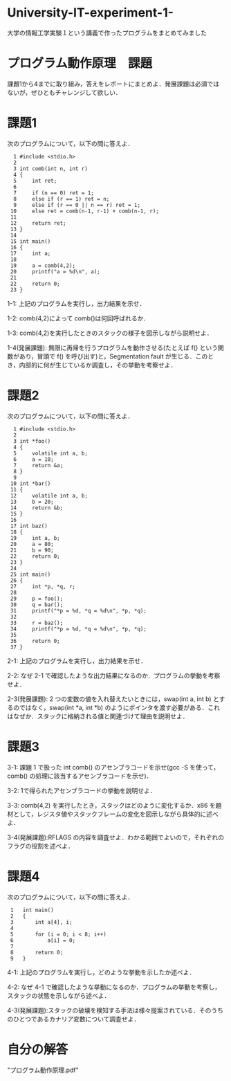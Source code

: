 # University-IT-experiment-1-
大学の情報工学実験１という講義で作ったプログラムをまとめてみました

# プログラム動作原理　課題

課題1から4までに取り組み，答えをレポートにまとめよ．発展課題は必須ではないが，ぜひともチャレンジして欲しい．
# 課題1
次のプログラムについて，以下の問に答えよ．

```
  1	#include <stdio.h>
  2
  3	int comb(int n, int r)
  4	{
  5		int ret;
  6
  7		if (n == 0) ret = 1;
  8		else if (r == 1) ret = n;
  9		else if (r == 0 || n == r) ret = 1;
 10		else ret = comb(n-1, r-1) + comb(n-1, r);
 11
 12		return ret;
 13	}
 14
 15	int main()
 16	{
 17		int a;
 18
 19		a = comb(4,2);
 20		printf("a = %d\n", a);
 21
 22		return 0;
 23	}
```		
	      
1-1: 上記のプログラムを実行し，出力結果を示せ．

1-2: comb(4,2)によって comb()は何回呼ばれるか．

1-3: comb(4,2)を実行したときのスタックの様子を図示しながら説明せよ．

1-4(発展課題): 無限に再帰を行うプログラムを動作させる(たとえば f() という関数があり，冒頭で f() を呼び出す)と，Segmentation fault が生じる．このとき，内部的に何が生じているか調査し，その挙動を考察せよ．

# 課題2
次のプログラムについて，以下の問に答えよ．

```	    
  1	#include <stdio.h>
  2
  3	int *foo()
  4	{
  5		volatile int a, b;
  6		a = 10;
  7		return &a;
  8	}
  9
 10	int *bar()
 11	{
 12		volatile int a, b;
 13		b = 20;
 14		return &b;
 15	}
 16
 17	int baz()
 18	{
 19		int a, b;
 20		a = 80;
 21		b = 90;
 22		return 0;
 23	}
 24
 25	int main()
 26	{
 27		int *p, *q, r;
 28
 29		p = foo();
 30		q = bar();
 31		printf("*p = %d, *q = %d\n", *p, *q);
 32
 33		r = baz();
 34		printf("*p = %d, *q = %d\n", *p, *q);
 35
 36		return 0;
 37	}
```	    
	  
2-1: 上記のプログラムを実行し，出力結果を示せ．

2-2: なぜ 2-1 で確認したような出力結果になるのか．プログラムの挙動を考察せよ．

2-3(発展課題): 2 つの変数の値を入れ替えたいときには，swap(int a, int b) とするのではなく，swap(int *a, int *b) のようにポインタを渡す必要がある．これはなぜか．スタックに格納される値と関連づけて理由を説明せよ．

# 課題3
3-1: 課題 1 で扱った int comb() のアセンブラコードを示せ(gcc -S を使って，comb() の処理に該当するアセンブラコードを示せ)．

3-2: 1で得られたアセンブラコードの挙動を説明せよ．

3-3: comb(4,2) を実行したとき，スタックはどのように変化するか．x86 を題材として，レジスタ値やスタックフレームの変化を図示しながら具体的に述べよ．

3-4(発展課題):RFLAGS の内容を調査せよ．わかる範囲でよいので，それぞれのフラグの役割を述べよ．

# 課題4
次のプログラムについて，以下の問に答えよ．

```	    
 1   int main()
 2   {
 3       int a[4], i;
 4		
 5       for (i = 0; i < 8; i++)
 6           a[i] = 0;
 7	
 8       return 0;
 9   }
```            
	  
4-1: 上記のプログラムを実行し，どのような挙動を示したか述べよ．

4-2: なぜ 4-1 で確認したような挙動になるのか．プログラムの挙動を考察し，スタックの状態を示しながら述べよ．

4-3(発展課題):スタックの破壊を検知する手法は様々提案されている．そのうちのひとつであるカナリア変数について調査せよ．

# 自分の解答
"プログラム動作原理.pdf"

